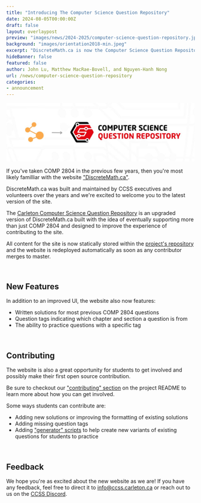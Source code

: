 ```yaml
---
title: "Introducing The Computer Science Question Repository"
date: 2024-08-05T00:00:00Z
draft: false
layout: overlaypost
preview: "images/news/2024-2025/computer-science-question-repository.jpg"
background: "images/orientation2018-min.jpeg"
excerpt: "DiscreteMath.ca is now the Computer Science Question Repository."
hideBanner: false
featured: false
author: John Lu, Matthew MacRae-Bovell, and Nguyen-Hanh Nong
url: /news/computer-science-question-repository
categories:
- announcement
---
```


![annoucement](/images/news/2024-2025/computer-science-question-respository-short.png)

If you've taken COMP 2804 in the previous few years, then you're most likely familliar with the website ["DiscreteMath.ca"](https://discretemath.ca/).

DiscreteMath.ca was built and maintained by CCSS executives and volunteers over the years and we're excited to welcome you to the latest version of the site.

The [Carleton Computer Science Question Repository](https://questions.carletoncomputerscience.ca) is an upgraded version of DiscreteMath.ca built with the idea of eventually supporting more than just COMP 2804 and designed to improve the experience of contributing to the site.

All content for the site is now statically stored within the [project's repository](https://github.com/CarletonComputerScienceSociety/questions) and the website is redeployed automatically as soon as any contributor merges to master.

<br/>

## New Features

In addition to an improved UI, the website also now features:
- Written solutions for most previous COMP 2804 questions
- Question tags indicating which chapter and section a question is from
- The ability to practice questions with a specific tag

<br/>

## Contributing

The website is also a great opportunity for students to get involved and possibly make their first open source contribution. 

Be sure to checkout our ["contributing" section](https://github.com/CarletonComputerScienceSociety/questions?tab=readme-ov-file#contributing) on the project README to learn more about how you can get involved.

Some ways students can contribute are:
- Adding new solutions or improving the formatting of existing solutions
- Adding missing question tags
- Adding ["generator" scripts](https://github.com/CarletonComputerScienceSociety/questions/blob/main/docs/contributing-generators.md) to help create new variants of existing questions for students to practice

<br/>

## Feedback

We hope you're as excited about the new website as we are! If you have any feedback, feel free to direct it to info@ccss.carleton.ca or reach out to us on the [CCSS Discord](http://discord.carletoncomputersciencesociety.ca/).